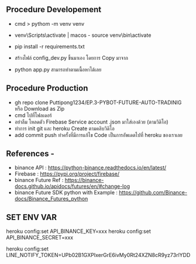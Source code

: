 ## Procedure Developement

* cmd > pythom -m venv venv
* venv\Scripts\activate | macos - source venv\bin\activate
* pip install -r requirements.txt
* สร้างไฟล์ config_dev.py ขึ้นมาเอง โดยการ Copy มาจาก 

* python app.py สามารถทำตามเนื้อหาได้เลย

## Procedure Production

* gh repo clone Puttipong1234/EP.3-PYBOT-FUTURE-AUTO-TRADINIG หรือ Download as Zip
* cmd ไปที่โฟลเดอร์ 
* อย่าลืม โหลดตัว Firebase Service account .json มาใส่เองด้วย (ตามวิดิโอ)
* ทำการ init git และ heroku Create ตามคลิบวิดิโอ
* add commit push ทำครั้งที่มีการแก้ไข Code เป็นการอัพเดตไปที่ heroku ของเราเลย

## References - 
* binance API : https://python-binance.readthedocs.io/en/latest/
* Firebase : https://pypi.org/project/firebase/
* binance Future Ref : https://binance-docs.github.io/apidocs/futures/en/#change-log
* binance Future SDK python with Example : https://github.com/Binance-docs/Binance_Futures_python

## SET ENV VAR
heroku config:set API_BINANCE_KEY=xxx
heroku config:set API_BINANCE_SECRET=xxx

heroku config:set LINE_NOTIFY_TOKEN=UPb02B1GXPIxerGrE6ivMy0Rt24XZN8cR9yz73rlYDD